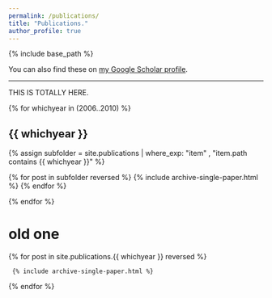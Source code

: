 ```yaml
---
permalink: /publications/
title: "Publications."
author_profile: true
---
```


{% include base_path %}

You can also find these on <a href="https://scholar.google.com/citations?user=IGApvF0AAAAJ&hl=en">my Google Scholar profile</a>.

<hr>
THIS IS TOTALLY HERE.

{% for whichyear in (2006..2010) %}

  <h2>{{ whichyear }}</h2>
  
  {% assign subfolder = site.publications | where_exp: "item" , "item.path contains {{ whichyear }}" %}
  
  {% for post in subfolder reversed %}
    {% include archive-single-paper.html %}
  {% endfor %}

{% endfor %}

  


<h1> old one </h1>

{% for post in site.publications.{{ whichyear }} reversed %}
  
     {% include archive-single-paper.html %}
  
{% endfor %}


